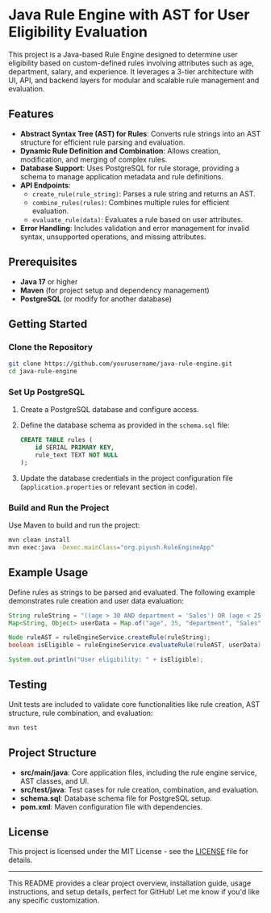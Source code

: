
# Java Rule Engine with AST for User Eligibility Evaluation

This project is a Java-based Rule Engine designed to determine user eligibility based on custom-defined rules involving attributes such as age, department, salary, and experience. It leverages a 3-tier architecture with UI, API, and backend layers for modular and scalable rule management and evaluation.

## Features

- **Abstract Syntax Tree (AST) for Rules**: Converts rule strings into an AST structure for efficient rule parsing and evaluation.
- **Dynamic Rule Definition and Combination**: Allows creation, modification, and merging of complex rules.
- **Database Support**: Uses PostgreSQL for rule storage, providing a schema to manage application metadata and rule definitions.
- **API Endpoints**:
  - `create_rule(rule_string)`: Parses a rule string and returns an AST.
  - `combine_rules(rules)`: Combines multiple rules for efficient evaluation.
  - `evaluate_rule(data)`: Evaluates a rule based on user attributes.
- **Error Handling**: Includes validation and error management for invalid syntax, unsupported operations, and missing attributes.

## Prerequisites

- **Java 17** or higher
- **Maven** (for project setup and dependency management)
- **PostgreSQL** (or modify for another database)

## Getting Started

### Clone the Repository
```bash
git clone https://github.com/yourusername/java-rule-engine.git
cd java-rule-engine
```

### Set Up PostgreSQL

1. Create a PostgreSQL database and configure access.
2. Define the database schema as provided in the `schema.sql` file:

   ```sql
   CREATE TABLE rules (
       id SERIAL PRIMARY KEY,
       rule_text TEXT NOT NULL
   );
   ```

3. Update the database credentials in the project configuration file (`application.properties` or relevant section in code).

### Build and Run the Project

Use Maven to build and run the project:

```bash
mvn clean install
mvn exec:java -Dexec.mainClass="org.piyush.RuleEngineApp"
```

## Example Usage

Define rules as strings to be parsed and evaluated. The following example demonstrates rule creation and user data evaluation:

```java
String ruleString = "((age > 30 AND department = 'Sales') OR (age < 25 AND department = 'Marketing')) AND (salary > 50000 OR experience > 5)";
Map<String, Object> userData = Map.of("age", 35, "department", "Sales", "salary", 60000, "experience", 3);

Node ruleAST = ruleEngineService.createRule(ruleString);
boolean isEligible = ruleEngineService.evaluateRule(ruleAST, userData);

System.out.println("User eligibility: " + isEligible);
```

## Testing

Unit tests are included to validate core functionalities like rule creation, AST structure, rule combination, and evaluation:

```bash
mvn test
```

## Project Structure

- **src/main/java**: Core application files, including the rule engine service, AST classes, and UI.
- **src/test/java**: Test cases for rule creation, combination, and evaluation.
- **schema.sql**: Database schema file for PostgreSQL setup.
- **pom.xml**: Maven configuration file with dependencies.

## License

This project is licensed under the MIT License - see the [LICENSE](LICENSE) file for details.

---

This README provides a clear project overview, installation guide, usage instructions, and setup details, perfect for GitHub! Let me know if you'd like any specific customization.
